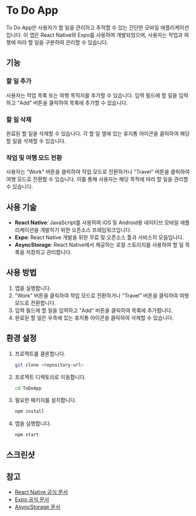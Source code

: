 # To Do App

To Do App은 사용자가 할 일을 관리하고 추적할 수 있는 간단한 모바일 애플리케이션입니다. 이 앱은 React Native와 Expo를 사용하여 개발되었으며, 사용자는 작업과 여행에 따라 할 일을 구분하여 관리할 수 있습니다.

## 기능

### 할 일 추가

사용자는 작업 목록 또는 여행 목적지를 추가할 수 있습니다. 입력 필드에 할 일을 입력하고 "Add" 버튼을 클릭하여 목록에 추가할 수 있습니다.

### 할 일 삭제

완료된 할 일을 삭제할 수 있습니다. 각 할 일 옆에 있는 휴지통 아이콘을 클릭하여 해당 할 일을 삭제할 수 있습니다.

### 작업 및 여행 모드 전환

사용자는 "Work" 버튼을 클릭하여 작업 모드로 전환하거나 "Travel" 버튼을 클릭하여 여행 모드로 전환할 수 있습니다. 이를 통해 사용자는 해당 목적에 따라 할 일을 관리할 수 있습니다.

## 사용 기술

- **React Native**: JavaScript를 사용하여 iOS 및 Android용 네이티브 모바일 애플리케이션을 개발하기 위한 오픈소스 프레임워크입니다.
- **Expo**: React Native 개발을 위한 무료 및 오픈소스 툴과 서비스의 모음입니다.
- **AsyncStorage**: React Native에서 제공하는 로컬 스토리지를 사용하여 할 일 목록을 저장하고 관리합니다.

## 사용 방법

1. 앱을 실행합니다.
2. "Work" 버튼을 클릭하여 작업 모드로 전환하거나 "Travel" 버튼을 클릭하여 여행 모드로 전환합니다.
3. 입력 필드에 할 일을 입력하고 "Add" 버튼을 클릭하여 목록에 추가합니다.
4. 완료된 할 일은 우측에 있는 휴지통 아이콘을 클릭하여 삭제할 수 있습니다.

## 환경 설정

1. 프로젝트를 클론합니다.
   ```bash
   git clone <repository-url>
   ```

2. 프로젝트 디렉토리로 이동합니다.
   ```bash
   cd ToDoApp
   ```

3. 필요한 패키지를 설치합니다.
   ```bash
   npm install
   ```

4. 앱을 실행합니다.
   ```bash
   npm start
   ```

## 스크린샷


## 참고

- [React Native 공식 문서](https://reactnative.dev/)
- [Expo 공식 문서](https://docs.expo.dev/)
- [AsyncStorage 문서](https://react-native-async-storage.github.io/async-storage/)
